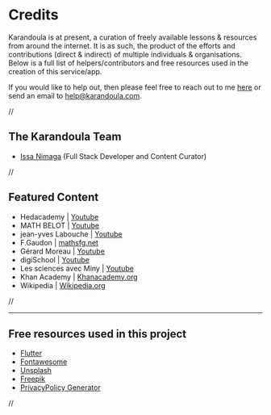 # Credits

Karandoula is at present, a curation of freely available lessons & resources from around the internet. It is as such, the product of the efforts and contributions (direct & indirect) of multiple individuals & organisations. Below is a full list of helpers/contributors and free resources used in the creation of this service/app. 

If you would like to help out, then please feel free to reach out to me [here](https://issanimaga.com/contact/) or send an email to [help@karandoula.com](mailto:help@karandoula.com).

//

## The Karandoula Team
- [Issa Nimaga](https://issanimaga.com) (Full Stack Developer and Content Curator)


//

## Featured Content

* Hedacademy  | [Youtube](https://www.youtube.com/channel/UC8SRYHgGMqAYZehYdznaqvQ) 
* MATH BELOT | [Youtube](https://www.youtube.com/channel/UCIW7bnwFJN6-73VcJdppWzw) 
* jean-yves Labouche 	| [Youtube](https://www.youtube.com/channel/UCA-i2IV5_F1ak53ZbED1u1w)
* F.Gaudon | [mathsfg.net ](http://mathsfg.net.free.fr/3e/trigonometrie/trigonometriehtml/trigonometriecours3e.html#x1-20001)
* Gérard Moreau 	| [Youtube](https://www.youtube.com/channel/UCs9EsZvA0qogco-RBQvx7bg)
* digiSchool 	| [Youtube](https://www.youtube.com/channel/UCXHJxRgcRoQCQj9ElFD8HQg) 
* Les sciences avec Miny	| [Youtube](https://www.youtube.com/channel/UC41_MtWyO3LLAgVwlAWqViQ)
* Khan Academy	| [Khanacademy.org ](https://fr.khanacademy.org/) 
* Wikipedia | [Wikipedia.org ](https://fr.wikipedia.org/)

//
________
## Free resources used in this project
- [Flutter](https://flutter.dev/) 
- [Fontawesome](https://fontawesome.com/)
- [Unsplash](https://unsplash.com/)
- [Freepik](https://www.freepik.com/)
- [PrivacyPolicy Generator](https://github.com/nisrulz/app-privacy-policy-generator)


//